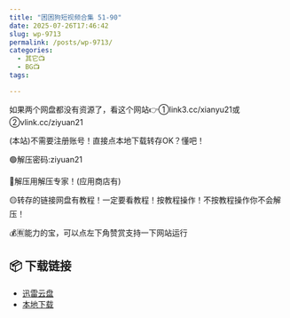 ```yaml
---
title: "困困狗短视频合集 51-90"
date: 2025-07-26T17:46:42
slug: wp-9713
permalink: /posts/wp-9713/
categories:
  - 其它📺
  - BG📺
tags:

---
```


如果两个网盘都没有资源了，看这个网站👉①link3.cc/xianyu21或②vlink.cc/ziyuan21

(本站)不需要注册账号！直接点本地下载转存OK？懂吧！

🟢解压密码:ziyuan21

🔵解压用解压专家！(应用商店有)

🟡转存的链接网盘有教程！一定要看教程！按教程操作！不按教程操作你不会解压！

💰🈶能力的宝，可以点左下角赞赏支持一下网站运行

## 📦 下载链接
- [迅雷云盘](https://blziyuan21.com/pay-download/9713?key=1e49665b3a&down_id=0)
- [本地下载](https://blziyuan21.com/pay-download/9713?key=1e49665b3a&down_id=1)

